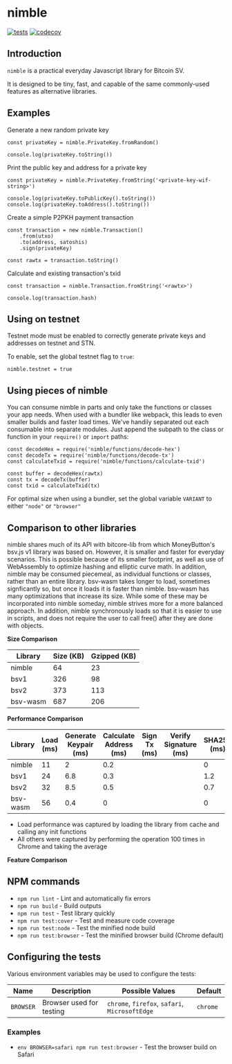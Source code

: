 # nimble

[![tests](https://github.com/runonbitcoin/nimble/workflows/tests/badge.svg)](https://github.com/runonbitcoin/nimble/actions) [![codecov](https://codecov.io/gh/runonbitcoin/nimble/branch/main/graph/badge.svg?token=DEA91M2f1o)](https://codecov.io/gh/runonbitcoin/nimble)

## Introduction

`nimble` is a practical everyday Javascript library for Bitcoin SV.

It is designed to be tiny, fast, and capable of the same commonly-used features as alternative libraries.

## Examples

Generate a new random private key

```
const privateKey = nimble.PrivateKey.fromRandom()

console.log(privateKey.toString())
```

Print the public key and address for a private key

```
const privateKey = nimble.PrivateKey.fromString('<private-key-wif-string>')

console.log(privateKey.toPublicKey().toString())
console.log(privateKey.toAddress().toString())
```

Create a simple P2PKH payment transaction

```
const transaction = new nimble.Transaction()
    .from(utxo)
    .to(address, satoshis)
    .sign(privateKey)

const rawtx = transaction.toString()
```

Calculate and existing transaction's txid

```
const transaction = nimble.Transaction.fromString('<rawtx>')

console.log(transaction.hash)
```

## Using on testnet

Testnet mode must be enabled to correctly generate private keys and addresses on testnet and STN.

To enable, set the global testnet flag to `true`:

```
nimble.testnet = true
```

## Using pieces of nimble

You can consume nimble in parts and only take the functions or classes your app needs. When used with a bundler like webpack, this leads to even smaller builds and faster load times. We've handily separated out each consumable into separate modules. Just append the subpath to the class or function in your `require()` or `import` paths:

```
const decodeHex = require('nimble/functions/decode-hex')
const decodeTx = require('nimble/functions/decode-tx')
const calculateTxid = require('nimble/functions/calculate-txid')

const buffer = decodeHex(rawtx)
const tx = decodeTx(buffer)
const txid = calculateTxid(tx)
```

For optimal size when using a bundler, set the global variable `VARIANT` to either `"node"` or `"browser"`

## Comparison to other libraries

nimble shares much of its API with bitcore-lib from which MoneyButton's bsv.js v1 library was based on. However, it is smaller and faster for everyday scenarios. This is possible because of its smaller footprint, as well as use of WebAssembly to optimize hashing and elliptic curve math. In addition, nimble may be consumed piecemeal, as individual functions or classes, rather than an entire library. bsv-wasm takes longer to load, sometimes signficantly so, but once it loads it is faster than nimble. bsv-wasm has many optimizations that increase its size. While some of these may be incorporated into nimble someday, nimble strives more for a more balanced approach. In addition, nimble synchronously loads so that it is easier to use in scripts, and does not require the user to call free() after they are done with objects.

**Size Comparison**

| Library  | Size (KB) | Gzipped (KB) |
| -------- | --------- | ------------ |
| nimble   | 64        | 23           |
| bsv1     | 326       | 98           |
| bsv2     | 373       | 113          |
| bsv-wasm | 687       | 206          |

**Performance Comparison**

| Library  | Load (ms) | Generate Keypair (ms) | Calculate Address (ms) | Sign Tx (ms) | Verify Signature (ms) | SHA256 (ms) |
| -------- | --------- | --------------------- | ---------------------- | ------------ | --------------------- | ----------- |
| nimble   | 11        | 2                     | 0.2                    |              |                       | 0           |
| bsv1     | 24        | 6.8                   | 0.3                    |              |                       | 1.2         |
| bsv2     | 32        | 8.5                   | 0.5                    |              |                       | 0.7         |
| bsv-wasm | 56        | 0.4                   | 0                      |              |                       | 0           |

* Load performance was captured by loading the library from cache and calling any init functions
* All others were captured by performing the operation 100 times in Chrome and taking the average

**Feature Comparison**

<TODO>

## NPM commands

- `npm run lint` - Lint and automatically fix errors
- `npm run build` - Build outputs
- `npm run test` - Test library quickly
- `npm run test:cover` - Test and measure code coverage
- `npm run test:node` - Test the minified node build
- `npm run test:browser` - Test the minified browser build (Chrome default)

## Configuring the tests

Various environment variables may be used to configure the tests:

| Name              | Description                                     | Possible Values                                | Default     |
|-------------------|-------------------------------------------------|------------------------------------------------|-------------|
| `BROWSER`         | Browser used for testing                        | `chrome`, `firefox`, `safari`, `MicrosoftEdge` | `chrome`    |

### Examples

- `env BROWSER=safari npm run test:browser` - Test the browser build on Safari

